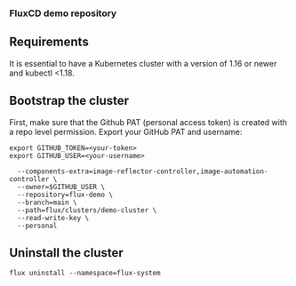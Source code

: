 ### FluxCD demo repository

## Requirements
It is essential to have a Kubernetes cluster with a version of 1.16 or newer and kubectl <1.18.
## Bootstrap the cluster

First, make sure that the Github PAT (personal access token) is created with a repo level permission.
Export your GitHub PAT and username:
```
export GITHUB_TOKEN=<your-token>
export GITHUB_USER=<your-username>
```

```flux bootstrap github \
  --components-extra=image-reflector-controller,image-automation-controller \
  --owner=$GITHUB_USER \
  --repository=flux-demo \
  --branch=main \
  --path=flux/clusters/demo-cluster \
  --read-write-key \
  --personal
  ```

## Uninstall the cluster
`flux uninstall --namespace=flux-system`